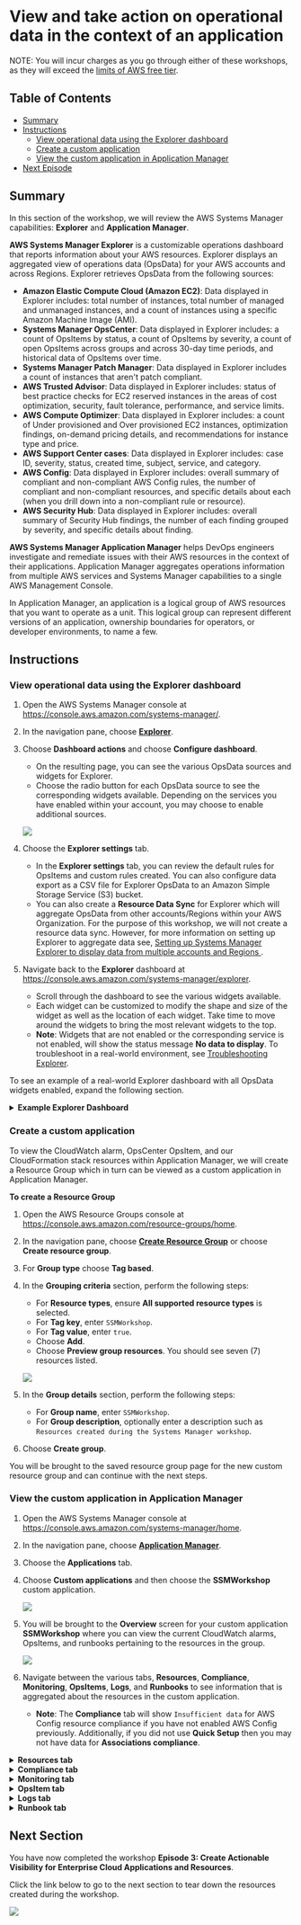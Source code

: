 # View and take action on operational data in the context of an application

NOTE: You will incur charges as you go through either of these workshops, as they will exceed the [limits of AWS free tier](http://docs.aws.amazon.com/awsaccountbilling/latest/aboutv2/free-tier-limits.html).

## Table of Contents

- [Summary](#summary)
- [Instructions](#instructions)
    - [View operational data using the Explorer dashboard](#view-operational-data-using-the-explorer-dashboard)
    - [Create a custom application](#create-a-custom-application)
    - [View the custom application in Application Manager](#view-the-custom-application-in-application-manager)
- [Next Episode](#next-section)

## Summary

In this section of the workshop, we will review the AWS Systems Manager capabilities: **Explorer** and **Application Manager**.

**AWS Systems Manager Explorer** is a customizable operations dashboard that reports information about your AWS resources. Explorer displays an aggregated view of operations data (OpsData) for your AWS accounts and across Regions. Explorer retrieves OpsData from the following sources:

- **Amazon Elastic Compute Cloud (Amazon EC2)**: Data displayed in Explorer includes: total number of instances, total number of managed and unmanaged instances, and a count of instances using a specific Amazon Machine Image (AMI).
- **Systems Manager OpsCenter**: Data displayed in Explorer includes: a count of OpsItems by status, a count of OpsItems by severity, a count of open OpsItems across groups and across 30-day time periods, and historical data of OpsItems over time.
- **Systems Manager Patch Manager**: Data displayed in Explorer includes a count of instances that aren't patch compliant.
- **AWS Trusted Advisor**: Data displayed in Explorer includes: status of best practice checks for EC2 reserved instances in the areas of cost optimization, security, fault tolerance, performance, and service limits.
- **AWS Compute Optimizer**: Data displayed in Explorer includes: a count of Under provisioned and Over provisioned EC2 instances, optimization findings, on-demand pricing details, and recommendations for instance type and price.
- **AWS Support Center cases**: Data displayed in Explorer includes: case ID, severity, status, created time, subject, service, and category.
- **AWS Config**: Data displayed in Explorer includes: overall summary of compliant and non-compliant AWS Config rules, the number of compliant and non-compliant resources, and specific details about each (when you drill down into a non-compliant rule or resource).
- **AWS Security Hub**: Data displayed in Explorer includes: overall summary of Security Hub findings, the number of each finding grouped by severity, and specific details about finding.
    
**AWS Systems Manager Application Manager** helps DevOps engineers investigate and remediate issues with their AWS resources in the context of their applications. Application Manager aggregates operations information from multiple AWS services and Systems Manager capabilities to a single AWS Management Console.

In Application Manager, an application is a logical group of AWS resources that you want to operate as a unit. This logical group can represent different versions of an application, ownership boundaries for operators, or developer environments, to name a few.

## Instructions

### View operational data using the Explorer dashboard

1. Open the AWS Systems Manager console at https://console.aws.amazon.com/systems-manager/.
1. In the navigation pane, choose [**Explorer**](https://console.aws.amazon.com/systems-manager/explorers).
1. Choose **Dashboard actions** and choose **Configure dashboard**.
    - On the resulting page, you can see the various OpsData sources and widgets for Explorer.
    - Choose the radio button for each OpsData source to see the corresponding widgets available. Depending on the services you have enabled within your account, you may choose to enable additional sources.
    
    ![](/media/episode-03-explorer-configure.png)

1. Choose the **Explorer settings** tab.
    - In the **Explorer settings** tab, you can review the default rules for OpsItems and custom rules created. You can also configure data export as a CSV file for Explorer OpsData to an Amazon Simple Storage Service (S3) bucket.
    - You can also create a **Resource Data Sync** for Explorer which will aggregate OpsData from other accounts/Regions within your AWS Organization. For the purpose of this workshop, we will not create a resource data sync. However, for more information on setting up Explorer to aggregate data see, [Setting up Systems Manager Explorer to display data from multiple accounts and Regions ](https://docs.aws.amazon.com/systems-manager/latest/userguide/Explorer-resource-data-sync.html).

1. Navigate back to the **Explorer** dashboard at https://console.aws.amazon.com/systems-manager/explorer.
    - Scroll through the dashboard to see the various widgets available.
    - Each widget can be customized to modify the shape and size of the widget as well as the location of each widget. Take time to move around the widgets to bring the most relevant widgets to the top.
    - **Note**: Widgets that are not enabled or the corresponding service is not enabled, will show the status message **No data to display**. To troubleshoot in a real-world environment, see [Troubleshooting Explorer](https://docs.aws.amazon.com/console/systems-manager/Explorer-troubleshooting).
    
To see an example of a real-world Explorer dashboard with all OpsData widgets enabled, expand the following section.

<details>
<summary><b>Example Explorer Dashboard</b></summary><p>

![](/media/episode-03-example-explorer.png)

</p></details>

### Create a custom application

To view the CloudWatch alarm, OpsCenter OpsItem, and our CloudFormation stack resources within Application Manager, we will create a Resource Group which in turn can be viewed as a custom application in Application Manager.

**To create a Resource Group**

1. Open the AWS Resource Groups console at https://console.aws.amazon.com/resource-groups/home.
1. In the navigation pane, choose [**Create Resource Group**](https://console.aws.amazon.com/resource-groups/groups/new) or choose **Create resource group**.
1. For **Group type** choose **Tag based**.
1. In the **Grouping criteria** section, perform the following steps:
    - For **Resource types**, ensure **All supported resource types** is selected.
    - For **Tag key**, enter ```SSMWorkshop```.
    - For **Tag value**, enter ```true```.
    - Choose **Add**.
    - Choose **Preview group resources**. You should see seven (7) resources listed.
    
    ![](/media/episode-03-resource-group.png)
    
1. In the **Group details** section, perform the following steps:
    - For **Group name**, enter ```SSMWorkshop```.
    - For **Group description**, optionally enter a description such as ```Resources created during the Systems Manager workshop```.
1. Choose **Create group**.

You will be brought to the saved resource group page for the new custom resource group and can continue with the next steps.

### View the custom application in Application Manager

1. Open the AWS Systems Manager console at https://console.aws.amazon.com/systems-manager/home.
1. In the navigation pane, choose [**Application Manager**](https://console.aws.amazon.com/systems-manager/appmanager).
1. Choose the **Applications** tab.
1. Choose **Custom applications** and then choose the **SSMWorkshop** custom application.

    ![](/media/episode-03-custom-application.png)

1. You will be brought to the **Overview** screen for your custom application **SSMWorkshop** where you can view the current CloudWatch alarms, OpsItems, and runbooks pertaining to the resources in the group.

    ![](/media/episode-03-app-overview.png)
    
1. Navigate between the various tabs, **Resources**, **Compliance**, **Monitoring**, **OpsItems**, **Logs**, and **Runbooks** to see information that is aggregated about the resources in the custom application.

    - **Note**: The **Compliance** tab will show ```Insufficient data``` for AWS Config resource compliance if you have not enabled AWS Config previously. Additionally, if you did not use **Quick Setup** then you may not have data for **Associations compliance**.

<details>
<summary><b>Resources tab</b></summary><p>

![](/media/episode-03-resources-tab.png)

</p></details>

<details>
<summary><b>Compliance tab</b></summary><p>

![](/media/episode-03-compliance-tab.png)

</p></details>

<details>
<summary><b>Monitoring tab</b></summary><p>

![](/media/episode-03-monitoring-tab.png)

</p></details>

<details>
<summary><b>OpsItem tab</b></summary><p>

![](/media/episode-03-opsitems-tab.png)

</p></details>

<details>
<summary><b>Logs tab</b></summary><p>

![](/media/episode-03-logs-tab.png)

</p></details>

<details>
<summary><b>Runbook tab</b></summary><p>

![](/media/episode-03-runbook-tab.png)

</p></details>



## Next Section

You have now completed the workshop **Episode 3: Create Actionable Visibility for Enterprise Cloud Applications and Resources**.

Click the link below to go to the next section to tear down the resources created during the workshop.

[![](media/tear-down.png)](/episode-03-step-04-tear-down.md)